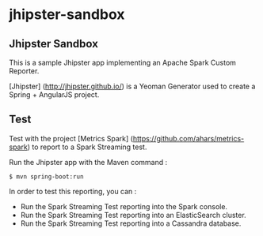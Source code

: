 jhipster-sandbox
==========================

## Jhipster Sandbox

This is a sample Jhipster app implementing an Apache Spark Custom Reporter.
 
[Jhipster] (http://jhipster.github.io/) is a Yeoman Generator used to create a Spring + AngularJS project.


## Test

Test with the project [Metrics Spark] (https://github.com/ahars/metrics-spark) to report to a Spark Streaming test.

Run the Jhipster app with the Maven command :

```
$ mvn spring-boot:run
```

In order to test this reporting, you can :
* Run the Spark Streaming Test reporting into the Spark console.
* Run the Spark Streaming Test reporting into an ElasticSearch cluster.
* Run the Spark Streaming Test reporting into a Cassandra database.

